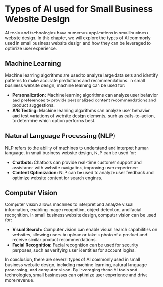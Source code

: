 Types of AI used for Small Business Website Design
=================================================================================================================

AI tools and technologies have numerous applications in small business website design. In this chapter, we will explore the types of AI commonly used in small business website design and how they can be leveraged to optimize user experience.

Machine Learning
----------------

Machine learning algorithms are used to analyze large data sets and identify patterns to make accurate predictions and recommendations. In small business website design, machine learning can be used for:

* **Personalization:** Machine learning algorithms can analyze user behavior and preferences to provide personalized content recommendations and product suggestions.
* **A/B Testing:** Machine learning algorithms can analyze user behavior and test variations of website design elements, such as calls-to-action, to determine which option performs best.

Natural Language Processing (NLP)
---------------------------------

NLP refers to the ability of machines to understand and interpret human language. In small business website design, NLP can be used for:

* **Chatbots:** Chatbots can provide real-time customer support and assistance with website navigation, improving user experience.
* **Content Optimization:** NLP can be used to analyze user feedback and optimize website content for search engines.

Computer Vision
---------------

Computer vision allows machines to interpret and analyze visual information, enabling image recognition, object detection, and facial recognition. In small business website design, computer vision can be used for:

* **Visual Search:** Computer vision can enable visual search capabilities on websites, allowing users to upload or take a photo of a product and receive similar product recommendations.
* **Facial Recognition:** Facial recognition can be used for security purposes, such as verifying user identities for account logins.

In conclusion, there are several types of AI commonly used in small business website design, including machine learning, natural language processing, and computer vision. By leveraging these AI tools and technologies, small businesses can optimize user experience and drive more revenue.


